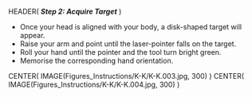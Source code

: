 HEADER( *__Step 2: Acquire Target__* )

- Once your head is aligned with your body, a disk-shaped target will appear.
- Raise your arm and point until the laser-pointer falls on the target.
- Roll your hand until the pointer and the tool turn bright green.
- Memorise the corresponding hand orientation.

CENTER( IMAGE(Figures_Instructions/K-K/K-K.003.jpg, 300) )
CENTER( IMAGE(Figures_Instructions/K-K/K-K.004.jpg, 300) )
